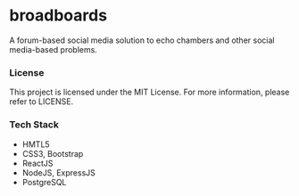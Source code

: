 # broadboards
A forum-based social media solution to echo chambers and other social media-based problems.

### License
This project is licensed under the MIT License. For more information, please refer to LICENSE.

### Tech Stack
- HMTL5
- CSS3, Bootstrap
- ReactJS
- NodeJS, ExpressJS
- PostgreSQL
